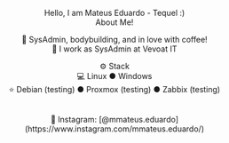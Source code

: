 <p align="center">Hello, I am Mateus Eduardo - Tequel :)
<br>About Me!<br>

<p align="center">🙋 SysAdmin, bodybuilding, and in love with coffee!
<br>💼 I work as SysAdmin at Vevoat IT

<p align="center">⚙️ Stack
<br>💻 Linux ● Windows
<br>⭐ Debian (testing) ● Proxmox (testing) ● Zabbix (testing)

  <p align="center">
  <br>🐧 Instagram: [@mmateus.eduardo](https://www.instagram.com/mmateus.eduardo/)
